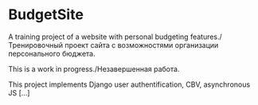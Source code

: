 # BudgetSite
A training project of a website with personal budgeting features./Тренировочный проект сайта с возможностями организации персонального бюджета.

This is a work in progress./Незавершенная работа.

This project implements Django user authentification, CBV, asynchronous JS [...]
